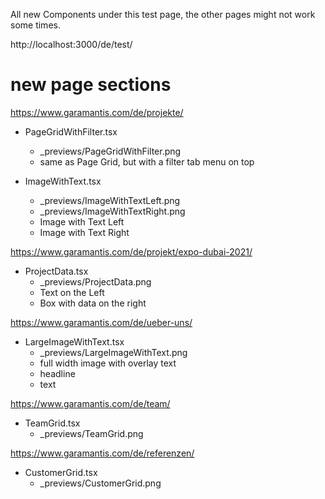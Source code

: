 



All new Components under this test page, the other pages might not work some times.


http://localhost:3000/de/test/

# new page sections

https://www.garamantis.com/de/projekte/

* PageGridWithFilter.tsx
    * _previews/PageGridWithFilter.png
    * same as Page Grid, but with a filter tab menu on top


* ImageWithText.tsx
    * _previews/ImageWithTextLeft.png
    * _previews/ImageWithTextRight.png
    * Image with Text Left
    * Image with Text Right

https://www.garamantis.com/de/projekt/expo-dubai-2021/

* ProjectData.tsx
    * _previews/ProjectData.png
    * Text on the Left
    * Box with data on the right

https://www.garamantis.com/de/ueber-uns/

* LargeImageWithText.tsx
    * _previews/LargeImageWithText.png
    * full width image with overlay text
    * headline
    * text

https://www.garamantis.com/de/team/

* TeamGrid.tsx
    * _previews/TeamGrid.png

https://www.garamantis.com/de/referenzen/

* CustomerGrid.tsx
    * _previews/CustomerGrid.png
